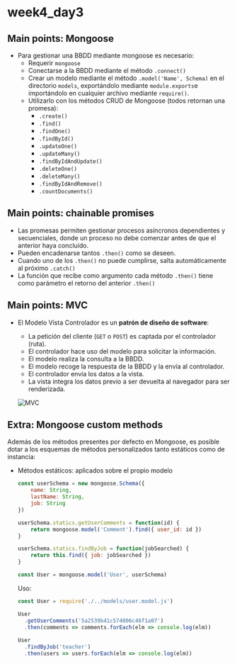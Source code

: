 # week4_day3

## Main points: Mongoose

- Para gestionar una BBDD mediante mongoose es necesario:
  * Requerir `mongoose`
  * Conectarse a la BBDD mediante el método `.connect()`
  * Crear un modelo mediante el método `.model('Name', Schema)` en el directorio `models`, exportándolo mediante `module.exports`e importándolo en cualquier archivo mediante `require()`.
  * Utilizarlo con los métodos CRUD de Mongoose (todos retornan una promesa):
    * `.create()`
    * `.find()`
    * `.findOne()`
    * `.findById()`
    * `.updateOne()`
    * `.updateMany()`
    * `.findByIdAndUpdate()`
    * `.deleteOne()`
    * `.deleteMany()`
    * `.findByIdAndRemove()`
    * `.countDocuments()`
    

## Main points: chainable promises

- Las promesas permiten gestionar procesos asíncronos dependientes y secuenciales, donde un proceso no debe comenzar antes de que el anterior haya concluído.
- Pueden encadenarse tantos `.then()` como se deseen.
- Cuando uno de los `.then()` no puede cumplirse, salta automáticamente al próximo `.catch()`
- La función que recibe como argumento cada método `.then()` tiene como parámetro el retorno del anterior `.then()`


## Main points: MVC

- El Modelo Vista Controlador es un **patrón de diseño de software**:
  * La petición del cliente (`GET` o `POST`) es captada por el controlador (ruta).
  * El controlador hace uso del modelo para solicitar la información.
  * El modelo realiza la consulta a la BBDD.
  * El modelo recoge la respuesta de la BBDD y la envía al controlador.
  * El controlador envía los datos a la vista.
  * La vista integra los datos previo a ser devuelta al navegador para ser renderizada.
  
  ![MVC](https://i.imgur.com/LUhoPkS.png)

## Extra: Mongoose custom methods

Además de los métodos presentes por defecto en Mongoose, es posible dotar a los esquemas de métodos personalizados tanto estáticos como de instancia:



- Métodos estáticos: aplicados sobre el propio modelo

  ````javascript
  const userSchema = new mongoose.Schema({
      name: String,
      lastName: String,
      job: String
  })

  userSchema.statics.getUserComments = function(id) {      
      return mongoose.model('Comment').find({ user_id: id })
  }
  
  userSchema.statics.findByJob = function(jobSearched) {
      return this.find({ job: jobSearched })
  }
  
  const User = mongoose.model('User', userSchema)
  
  ````
  
  Uso:
  ````javascript
  const User = require('./../models/user.model.js')
  
  User
    .getUserComments('5a2539b41c574006c46f1a07')
    .then(comments => comments.forEach(elm => console.log(elm))
    
  User
    .findByJob('teacher')
    .then(users => users.forEach(elm => console.log(elm))
  ````
  
  





